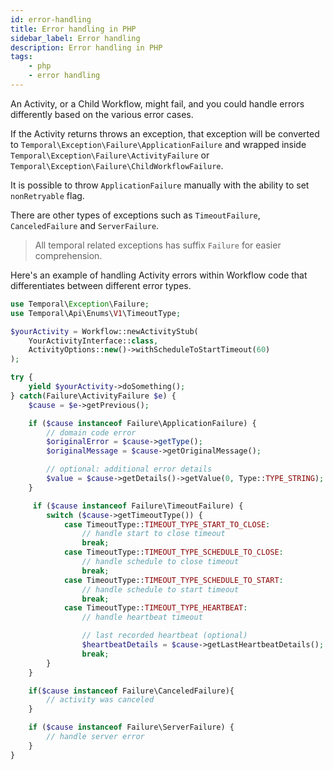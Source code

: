 ```yaml
---
id: error-handling
title: Error handling in PHP
sidebar_label: Error handling
description: Error handling in PHP
tags:
    - php
    - error handling
---
```


An Activity, or a Child Workflow, might fail, and you could handle errors differently based on the various error cases.

If the Activity returns throws an exception, that exception will
be converted to `Temporal\Exception\Failure\ApplicationFailure` and wrapped
inside `Temporal\Exception\Failure\ActivityFailure` or `Temporal\Exception\Failure\ChildWorkflowFailure`.

It is possible to throw `ApplicationFailure` manually with the ability to set `nonRetryable` flag.

There are other types of exceptions such as `TimeoutFailure`, `CanceledFailure` and
`ServerFailure`.

> All temporal related exceptions has suffix `Failure` for easier comprehension.

Here's an example of handling Activity errors within Workflow code that differentiates between different error types.

```php
use Temporal\Exception\Failure;
use Temporal\Api\Enums\V1\TimeoutType;

$yourActivity = Workflow::newActivityStub(
    YourActivityInterface::class,
    ActivityOptions::new()->withScheduleToStartTimeout(60)
);

try {
    yield $yourActivity->doSomething();
} catch(Failure\ActivityFailure $e) {
    $cause = $e->getPrevious();

    if ($cause instanceof Failure\ApplicationFailure) {
        // domain code error
        $originalError = $cause->getType();
        $originalMessage = $cause->getOriginalMessage();

        // optional: additional error details
        $value = $cause->getDetails()->getValue(0, Type::TYPE_STRING);
    }

     if ($cause instanceof Failure\TimeoutFailure) {
        switch ($cause->getTimeoutType()) {
            case TimeoutType::TIMEOUT_TYPE_START_TO_CLOSE:
                // handle start to close timeout
                break;
            case TimeoutType::TIMEOUT_TYPE_SCHEDULE_TO_CLOSE:
                // handle schedule to close timeout
                break;
            case TimeoutType::TIMEOUT_TYPE_SCHEDULE_TO_START:
                // handle schedule to start timeout
                break;
            case TimeoutType::TIMEOUT_TYPE_HEARTBEAT:
                // handle heartbeat timeout

                // last recorded heartbeat (optional)
                $heartbeatDetails = $cause->getLastHeartbeatDetails();
                break;
        }
    }

    if($cause instanceof Failure\CanceledFailure){
        // activity was canceled
    }

    if ($cause instanceof Failure\ServerFailure) {
        // handle server error
    }
}
```
